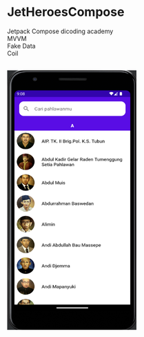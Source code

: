 # JetHeroesCompose

Jetpack Compose dicoding academy
<br>
MVVM
<br>
Fake Data
<br>
Coil

<br>

<img align="left" src="ss/ss.png" width="300" height="600">
